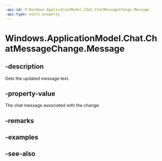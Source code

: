 ----api-id: P:Windows.ApplicationModel.Chat.ChatMessageChange.Message
-api-type: winrt property
---<!-- Property syntaxpublic Windows.ApplicationModel.Chat.ChatMessage Message { get; }--># Windows.ApplicationModel.Chat.ChatMessageChange.Message## -descriptionGets the updated message text.## -property-valueThe chat message associated with the change.## -remarks## -examples## -see-also